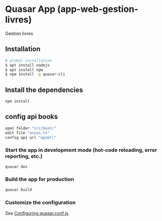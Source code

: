 # Quasar App (app-web-gestion-livres)

Gestion livres

## Installation

```bash
# global installation
$ apt install nodejs 
$ apt install npm
$ npm install -g quasar-cli
```

## Install the dependencies

```bash
npm install
```

## config api books

```bash
open folder "src/boot/"
edit file "axios.ts"
config api url "apiUrl" 
```
  


### Start the app in development mode (hot-code reloading, error reporting, etc.)
```bash
quasar dev
```

### Build the app for production
```bash
quasar build
```

### Customize the configuration
See [Configuring quasar.conf.js](https://quasar.dev/quasar-cli/quasar-conf-js).
